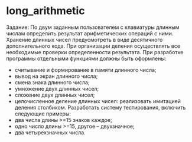 # long_arithmetic

Задание: По двум заданным пользователем с клавиатуры длинным числам определить результат арифметических операций с ними. 
Хранение длинных чисел предусмотреть в виде десятичного дополнительного кода. 
При организации деления осуществлять все необходимые проверки определенности результата. 
При разработке программы отдельными функциями должны быть оформлены: 
- считывание и формирование в памяти длинного числа;
- вывод на экран длинного числа;
- смена знака длинного числа;
- умножение двух длинных чисел;
- сложение двух длинных чисел;
- целочисленное деление длинных чисел: реализовать имитацией деления столбиком.
Разработать систему тестирования, включить следующие примеры:
- два числа длины >=15 знаков каждое;
- одно число длины >=15, другое – двухзначное;
- два четырехзначных числа.
